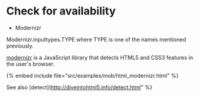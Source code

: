# Check for availability


* Modernizr


Modernizr.inputtypes.TYPE where TYPE is one of the names mentioned previously.




[modernizr](http://modernizr.com/) is a JavaScript library that detects HTML5 and CSS3 features in the user's browser.


{% embed include file="src/examples/mob/html_modernizr.html" %}


See also [detect](http://diveintohtml5.info/detect.html" %}



